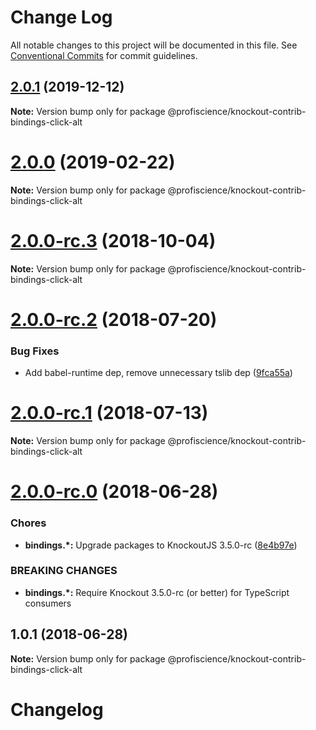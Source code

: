 # Change Log

All notable changes to this project will be documented in this file.
See [Conventional Commits](https://conventionalcommits.org) for commit guidelines.

## [2.0.1](https://github.com/Profiscience/knockout-contrib/compare/@profiscience/knockout-contrib-bindings-click-alt@2.0.0...@profiscience/knockout-contrib-bindings-click-alt@2.0.1) (2019-12-12)

**Note:** Version bump only for package @profiscience/knockout-contrib-bindings-click-alt

# [2.0.0](https://github.com/Profiscience/knockout-contrib/compare/@profiscience/knockout-contrib-bindings-click-alt@2.0.0-rc.3...@profiscience/knockout-contrib-bindings-click-alt@2.0.0) (2019-02-22)

**Note:** Version bump only for package @profiscience/knockout-contrib-bindings-click-alt

<a name="2.0.0-rc.3"></a>

# [2.0.0-rc.3](https://github.com/Profiscience/knockout-contrib/compare/@profiscience/knockout-contrib-bindings-click-alt@2.0.0-rc.2...@profiscience/knockout-contrib-bindings-click-alt@2.0.0-rc.3) (2018-10-04)

**Note:** Version bump only for package @profiscience/knockout-contrib-bindings-click-alt

<a name="2.0.0-rc.2"></a>

# [2.0.0-rc.2](https://github.com/Profiscience/knockout-contrib/compare/@profiscience/knockout-contrib-bindings-click-alt@2.0.0-rc.1...@profiscience/knockout-contrib-bindings-click-alt@2.0.0-rc.2) (2018-07-20)

### Bug Fixes

- Add babel-runtime dep, remove unnecessary tslib dep ([9fca55a](https://github.com/Profiscience/knockout-contrib/commit/9fca55a))

<a name="2.0.0-rc.1"></a>

# [2.0.0-rc.1](https://github.com/Profiscience/knockout-contrib/compare/@profiscience/knockout-contrib-bindings-click-alt@2.0.0-rc.0...@profiscience/knockout-contrib-bindings-click-alt@2.0.0-rc.1) (2018-07-13)

**Note:** Version bump only for package @profiscience/knockout-contrib-bindings-click-alt

<a name="2.0.0-rc.0"></a>

# [2.0.0-rc.0](https://github.com/Profiscience/knockout-contrib/compare/@profiscience/knockout-contrib-bindings-click-alt@1.0.1...@profiscience/knockout-contrib-bindings-click-alt@2.0.0-rc.0) (2018-06-28)

### Chores

- **bindings.\*:** Upgrade packages to KnockoutJS 3.5.0-rc ([8e4b97e](https://github.com/Profiscience/knockout-contrib/commit/8e4b97e))

### BREAKING CHANGES

- **bindings.\*:** Require Knockout 3.5.0-rc (or better) for TypeScript consumers

<a name="1.0.1"></a>

## 1.0.1 (2018-06-28)

**Note:** Version bump only for package @profiscience/knockout-contrib-bindings-click-alt

# Changelog
